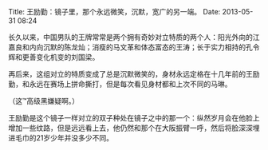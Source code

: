 Title: 王励勤：镜子里，那个永远微笑，沉默，宽广的另一端。
Date: 2013-05-31 08:24 

长久以来，中国男队的王牌常常是两个拥有奇妙对立特质的两个人：阳光外向的江嘉良和内向沉默的陈龙灿；消瘦的马文革和体态富态的王涛；长于实力相持的孔令辉和更善变化机变的刘国梁。

再后来，这组对立的特质变成了总是沉默微笑的，身材永远定格在十几年前的王励勤，和永远在赛场上拼命撕打，但是每次看见身材都和上次不同的马琳。

（这™高级黑嫌疑啊。）

王励勤是这个镜子一样对立的双子种处在镜子之中的那一个：纵然岁月会在他脸上增加一些纹路，但是远远看上去，他仍然和那个在大阪振臂一呼，然后将脸深深埋进毛巾的21岁少年并没多少不同。
